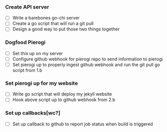 ### Create API server
- [ ] Write a barebones go-chi server
- [ ] Create a go script that will run a git pull
- [ ] Design a good way to put those two things together

### Dogfood Pierogi
- [ ] Set this up on my server
- [ ] Configure github webhook for pierogi repo to send information to pierogi
- [ ] Set pierogi up to properly ingest github webhook and run the git pull go script from 1.b

### Set pierogi up for my website
- [ ] Write go script that will deploy my jekyll website
- [ ] Hook above script up to github webhook from 2.b

### Set up callbacks[wc?]
- [ ] Set up callback to github to report job status when build is triggered

